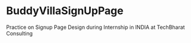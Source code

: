 # BuddyVillaSignUpPage
Practice on Signup Page Design during Internship in INDIA at TechBharat Consulting
